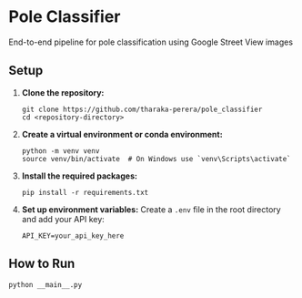 # Pole Classifier
End-to-end pipeline for pole classification using Google Street View images

## Setup
1. **Clone the repository:**
   ```shell
   git clone https://github.com/tharaka-perera/pole_classifier
   cd <repository-directory>
   ```

2. **Create a virtual environment or conda environment:**
    ```shell
    python -m venv venv
    source venv/bin/activate  # On Windows use `venv\Scripts\activate`
    ```

3. **Install the required packages:**
    ```shell
    pip install -r requirements.txt
    ```

4. **Set up environment variables:**
Create a `.env` file in the root directory and add your API key:
    ```shell
    API_KEY=your_api_key_here
    ```

## How to Run
```shell
python __main__.py
```






